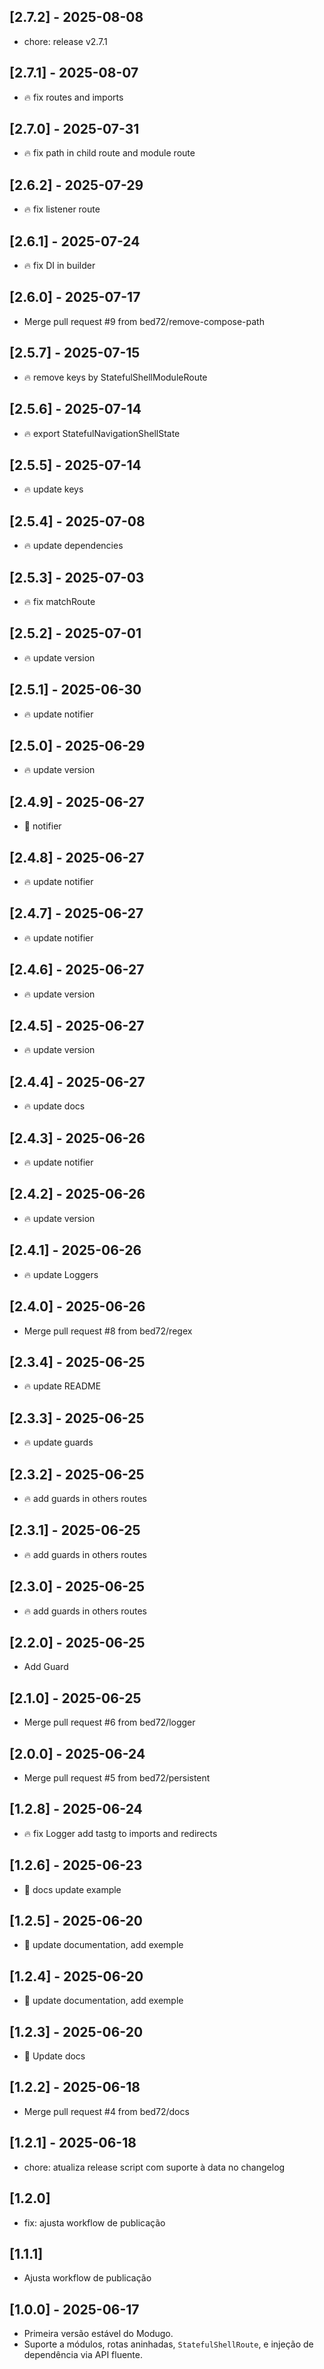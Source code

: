 ## [2.7.2] - 2025-08-08

- chore: release v2.7.1

## [2.7.1] - 2025-08-07

- :fire: fix routes and imports

## [2.7.0] - 2025-07-31

- :fire: fix path in child route and module route

## [2.6.2] - 2025-07-29

- :fire: fix listener route

## [2.6.1] - 2025-07-24

- :fire: fix DI in builder

## [2.6.0] - 2025-07-17

- Merge pull request #9 from bed72/remove-compose-path

## [2.5.7] - 2025-07-15

- :fire: remove keys by StatefulShellModuleRoute

## [2.5.6] - 2025-07-14

- :fire: export StatefulNavigationShellState

## [2.5.5] - 2025-07-14

- :fire: update keys

## [2.5.4] - 2025-07-08

- :fire: update dependencies

## [2.5.3] - 2025-07-03

- :fire: fix matchRoute

## [2.5.2] - 2025-07-01

- :fire: update version

## [2.5.1] - 2025-06-30

- :fire: update notifier

## [2.5.0] - 2025-06-29

- :fire: update version

## [2.4.9] - 2025-06-27

- :tada: notifier

## [2.4.8] - 2025-06-27

- :fire: update notifier

## [2.4.7] - 2025-06-27

- :fire: update notifier

## [2.4.6] - 2025-06-27

- :fire: update version

## [2.4.5] - 2025-06-27

- :fire: update version

## [2.4.4] - 2025-06-27

- :fire: update docs

## [2.4.3] - 2025-06-26

- :fire: update notifier

## [2.4.2] - 2025-06-26

- :fire: update version

## [2.4.1] - 2025-06-26

- :fire: update Loggers

## [2.4.0] - 2025-06-26

- Merge pull request #8 from bed72/regex

## [2.3.4] - 2025-06-25

- :fire: update README

## [2.3.3] - 2025-06-25

- :fire: update guards

## [2.3.2] - 2025-06-25

- :fire: add guards in others routes

## [2.3.1] - 2025-06-25

- :fire: add guards in others routes

## [2.3.0] - 2025-06-25

- :fire: add guards in others routes

## [2.2.0] - 2025-06-25

- Add Guard

## [2.1.0] - 2025-06-25

- Merge pull request #6 from bed72/logger

## [2.0.0] - 2025-06-24

- Merge pull request #5 from bed72/persistent

## [1.2.8] - 2025-06-24

- :fire: fix Logger add tastg to imports and redirects

## [1.2.6] - 2025-06-23

- :memo: docs update example

## [1.2.5] - 2025-06-20

- :memo: update documentation, add exemple

## [1.2.4] - 2025-06-20

- :memo: update documentation, add exemple

## [1.2.3] - 2025-06-20

- :page_facing_up: Update docs

## [1.2.2] - 2025-06-18

- Merge pull request #4 from bed72/docs

## [1.2.1] - 2025-06-18

- chore: atualiza release script com suporte à data no changelog

## [1.2.0]

- fix: ajusta workflow de publicação

## [1.1.1]

- Ajusta workflow de publicação

## [1.0.0] - 2025-06-17

- Primeira versão estável do Modugo.
- Suporte a módulos, rotas aninhadas, `StatefulShellRoute`, e injeção de dependência via API fluente.
